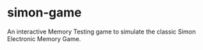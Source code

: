 # simon-game
An interactive Memory Testing game to simulate the classic Simon Electronic Memory Game.
